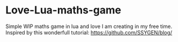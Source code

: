 # Love-Lua-maths-game

Simple WIP maths game in lua and love I am creating in my free time.
Inspired by this wonderfull tutorial:
  https://github.com/SSYGEN/blog/
